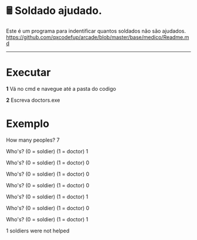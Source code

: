 # 🖩 Soldado ajudado.

Este é um programa para indentificar quantos soldados não são ajudados.
https://github.com/qxcodefup/arcade/blob/master/base/medico/Readme.md

---

# **Executar**

**1** Vá no cmd e navegue até a pasta do codigo

**2** Escreva doctors.exe

# **Exemplo**

How many peoples? 7

Who's? (0 = soldier) (1 = doctor) 1

Who's? (0 = soldier) (1 = doctor) 0

Who's? (0 = soldier) (1 = doctor) 0

Who's? (0 = soldier) (1 = doctor) 0

Who's? (0 = soldier) (1 = doctor) 1

Who's? (0 = soldier) (1 = doctor) 0

Who's? (0 = soldier) (1 = doctor) 1

1 soldiers were not helped